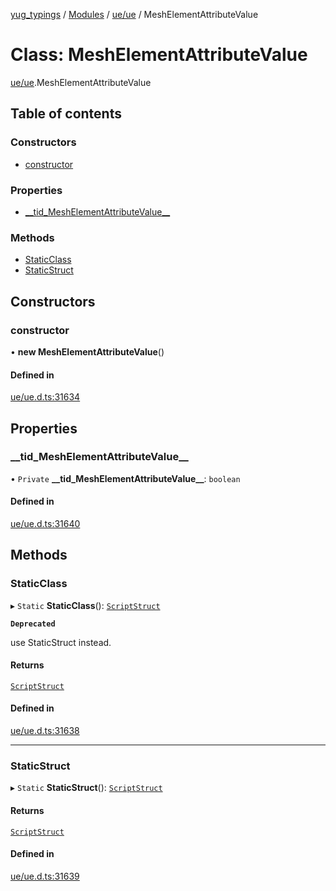 [yug_typings](../README.md) / [Modules](../modules.md) / [ue/ue](../modules/ue_ue.md) / MeshElementAttributeValue

# Class: MeshElementAttributeValue

[ue/ue](../modules/ue_ue.md).MeshElementAttributeValue

## Table of contents

### Constructors

- [constructor](ue_ue.MeshElementAttributeValue.md#constructor)

### Properties

- [\_\_tid\_MeshElementAttributeValue\_\_](ue_ue.MeshElementAttributeValue.md#__tid_meshelementattributevalue__)

### Methods

- [StaticClass](ue_ue.MeshElementAttributeValue.md#staticclass)
- [StaticStruct](ue_ue.MeshElementAttributeValue.md#staticstruct)

## Constructors

### constructor

• **new MeshElementAttributeValue**()

#### Defined in

[ue/ue.d.ts:31634](https://github.com/YugMetaverse/yug_typings/blob/b7d9b19/ue/ue.d.ts#L31634)

## Properties

### \_\_tid\_MeshElementAttributeValue\_\_

• `Private` **\_\_tid\_MeshElementAttributeValue\_\_**: `boolean`

#### Defined in

[ue/ue.d.ts:31640](https://github.com/YugMetaverse/yug_typings/blob/b7d9b19/ue/ue.d.ts#L31640)

## Methods

### StaticClass

▸ `Static` **StaticClass**(): [`ScriptStruct`](ue_ue.ScriptStruct.md)

**`Deprecated`**

use StaticStruct instead.

#### Returns

[`ScriptStruct`](ue_ue.ScriptStruct.md)

#### Defined in

[ue/ue.d.ts:31638](https://github.com/YugMetaverse/yug_typings/blob/b7d9b19/ue/ue.d.ts#L31638)

___

### StaticStruct

▸ `Static` **StaticStruct**(): [`ScriptStruct`](ue_ue.ScriptStruct.md)

#### Returns

[`ScriptStruct`](ue_ue.ScriptStruct.md)

#### Defined in

[ue/ue.d.ts:31639](https://github.com/YugMetaverse/yug_typings/blob/b7d9b19/ue/ue.d.ts#L31639)
